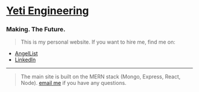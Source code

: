 # [Yeti Engineering](www.homepage.com)

### Making. The Future.

> This is my personal website. If you want to hire me, find me on:

- [AngelList](https://angel.co/christopher-brown-72)
- [LinkedIn](https://www.linkedin.com/in/xchristopherxbrown)

---

> The main site is built on the MERN stack (Mongo, Express, React, Node).
> [email me](mailto:yeti@yetiengineering.net) if you have any questions.
